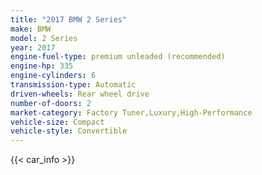 ```yaml
---
title: "2017 BMW 2 Series"
make: BMW
model: 2 Series
year: 2017
engine-fuel-type: premium unleaded (recommended)
engine-hp: 335
engine-cylinders: 6
transmission-type: Automatic
driven-wheels: Rear wheel drive
number-of-doors: 2
market-category: Factory Tuner,Luxury,High-Performance
vehicle-size: Compact
vehicle-style: Convertible
---
```


{{< car_info >}}
